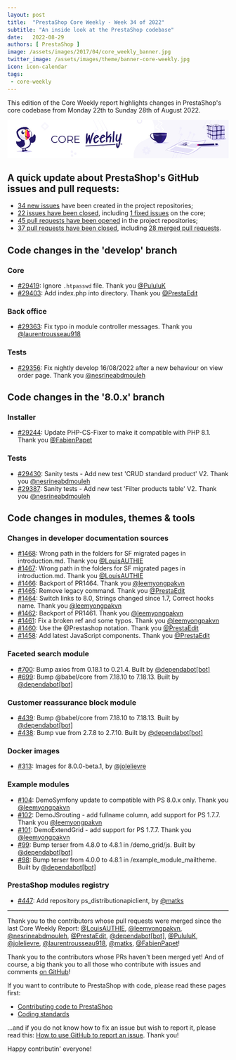```yaml
---
layout: post
title:  "PrestaShop Core Weekly - Week 34 of 2022"
subtitle: "An inside look at the PrestaShop codebase"
date:   2022-08-29
authors: [ PrestaShop ]
image: /assets/images/2017/04/core_weekly_banner.jpg
twitter_image: /assets/images/theme/banner-core-weekly.jpg
icon: icon-calendar
tags:
 - core-weekly
---
```


This edition of the Core Weekly report highlights changes in PrestaShop's core codebase from Monday 22th to Sunday 28th of August 2022.

![Core Weekly banner](/assets/images/2018/12/banner-core-weekly.jpg)

## A quick update about PrestaShop's GitHub issues and pull requests:

- [34 new issues](https://github.com/search?q=org%3APrestaShop+is%3Apublic++-repo%3Aprestashop%2Fprestashop.github.io++is%3Aissue+created%3A2022-08-22..2022-08-28) have been created in the project repositories;
- [22 issues have been closed](https://github.com/search?q=org%3APrestaShop+is%3Apublic++-repo%3Aprestashop%2Fprestashop.github.io++is%3Aissue+closed%3A2022-08-22..2022-08-28), including [1 fixed issues](https://github.com/search?q=org%3APrestaShop+is%3Apublic++-repo%3Aprestashop%2Fprestashop.github.io++is%3Aissue+label%3Afixed+closed%3A2022-08-22..2022-08-28) on the core;
- [45 pull requests have been opened](https://github.com/search?q=org%3APrestaShop+is%3Apublic++-repo%3Aprestashop%2Fprestashop.github.io++is%3Apr+created%3A2022-08-22..2022-08-28) in the project repositories;
- [37 pull requests have been closed](https://github.com/search?q=org%3APrestaShop+is%3Apublic++-repo%3Aprestashop%2Fprestashop.github.io++is%3Apr+closed%3A2022-08-22..2022-08-28), including [28 merged pull requests](https://github.com/search?q=org%3APrestaShop+is%3Apublic++-repo%3Aprestashop%2Fprestashop.github.io++is%3Apr+merged%3A2022-08-22..2022-08-28).
        


## Code changes in the 'develop' branch


### Core
* [#29419](https://github.com/PrestaShop/PrestaShop/pull/29419): Ignore `.htpasswd` file. Thank you [@PululuK](https://github.com/PululuK)
* [#29403](https://github.com/PrestaShop/PrestaShop/pull/29403): Add index.php into directory. Thank you [@PrestaEdit](https://github.com/PrestaEdit)


### Back office
* [#29363](https://github.com/PrestaShop/PrestaShop/pull/29363): Fix typo in module controller messages. Thank you [@laurentrousseau918](https://github.com/laurentrousseau918)


### Tests
* [#29356](https://github.com/PrestaShop/PrestaShop/pull/29356): Fix nightly develop 16/08/2022 after a new behaviour on view order page. Thank you [@nesrineabdmouleh](https://github.com/nesrineabdmouleh)


## Code changes in the '8.0.x' branch


### Installer
* [#29244](https://github.com/PrestaShop/PrestaShop/pull/29244): Update PHP-CS-Fixer to make it compatible with PHP 8.1. Thank you [@FabienPapet](https://github.com/FabienPapet)


### Tests
* [#29430](https://github.com/PrestaShop/PrestaShop/pull/29430): Sanity tests - Add new test 'CRUD standard product' V2. Thank you [@nesrineabdmouleh](https://github.com/nesrineabdmouleh)
* [#29387](https://github.com/PrestaShop/PrestaShop/pull/29387): Sanity tests - Add new test 'Filter products table' V2. Thank you [@nesrineabdmouleh](https://github.com/nesrineabdmouleh)


## Code changes in modules, themes & tools


### Changes in developer documentation sources
* [#1468](https://github.com/PrestaShop/docs/pull/1468): Wrong path in the folders for SF migrated pages in introduction.md. Thank you [@LouisAUTHIE](https://github.com/LouisAUTHIE)
* [#1467](https://github.com/PrestaShop/docs/pull/1467): Wrong path in the folders for SF migrated pages in introduction.md. Thank you [@LouisAUTHIE](https://github.com/LouisAUTHIE)
* [#1466](https://github.com/PrestaShop/docs/pull/1466): Backport of PR1464. Thank you [@leemyongpakvn](https://github.com/leemyongpakvn)
* [#1465](https://github.com/PrestaShop/docs/pull/1465): Remove legacy command. Thank you [@PrestaEdit](https://github.com/PrestaEdit)
* [#1464](https://github.com/PrestaShop/docs/pull/1464): Switch links to 8.0, Strings changed since 1.7, Correct hooks name. Thank you [@leemyongpakvn](https://github.com/leemyongpakvn)
* [#1462](https://github.com/PrestaShop/docs/pull/1462): Backport of PR1461. Thank you [@leemyongpakvn](https://github.com/leemyongpakvn)
* [#1461](https://github.com/PrestaShop/docs/pull/1461): Fix a broken ref and some typos. Thank you [@leemyongpakvn](https://github.com/leemyongpakvn)
* [#1460](https://github.com/PrestaShop/docs/pull/1460): Use the @Prestashop notation. Thank you [@PrestaEdit](https://github.com/PrestaEdit)
* [#1458](https://github.com/PrestaShop/docs/pull/1458): Add latest JavaScript components. Thank you [@PrestaEdit](https://github.com/PrestaEdit)


### Faceted search module
* [#700](https://github.com/PrestaShop/ps_facetedsearch/pull/700): Bump axios from 0.18.1 to 0.21.4. Built by [@dependabot[bot]](https://github.com/apps/dependabot)
* [#699](https://github.com/PrestaShop/ps_facetedsearch/pull/699): Bump @babel/core from 7.18.10 to 7.18.13. Built by [@dependabot[bot]](https://github.com/apps/dependabot)


### Customer reassurance block module
* [#439](https://github.com/PrestaShop/blockreassurance/pull/439): Bump @babel/core from 7.18.10 to 7.18.13. Built by [@dependabot[bot]](https://github.com/apps/dependabot)
* [#438](https://github.com/PrestaShop/blockreassurance/pull/438): Bump vue from 2.7.8 to 2.7.10. Built by [@dependabot[bot]](https://github.com/apps/dependabot)


### Docker images
* [#313](https://github.com/PrestaShop/docker/pull/313): Images for 8.0.0-beta.1, by [@jolelievre](https://github.com/jolelievre)


### Example modules
* [#104](https://github.com/PrestaShop/example-modules/pull/104): DemoSymfony update to compatible with PS 8.0.x only. Thank you [@leemyongpakvn](https://github.com/leemyongpakvn)
* [#102](https://github.com/PrestaShop/example-modules/pull/102): DemoJSrouting - add fullname column, add support for PS 1.7.7. Thank you [@leemyongpakvn](https://github.com/leemyongpakvn)
* [#101](https://github.com/PrestaShop/example-modules/pull/101): DemoExtendGrid - add support for PS 1.7.7. Thank you [@leemyongpakvn](https://github.com/leemyongpakvn)
* [#99](https://github.com/PrestaShop/example-modules/pull/99): Bump terser from 4.8.0 to 4.8.1 in /demo_grid/js. Built by [@dependabot[bot]](https://github.com/apps/dependabot)
* [#98](https://github.com/PrestaShop/example-modules/pull/98): Bump terser from 4.0.0 to 4.8.1 in /example_module_mailtheme. Built by [@dependabot[bot]](https://github.com/apps/dependabot)


### PrestaShop modules registry
* [#447](https://github.com/PrestaShop/PrestaShop-modules/pull/447): Add repository ps_distributionapiclient, by [@matks](https://github.com/matks)


<hr />

Thank you to the contributors whose pull requests were merged since the last Core Weekly Report: [@LouisAUTHIE](https://github.com/LouisAUTHIE), [@leemyongpakvn](https://github.com/leemyongpakvn), [@nesrineabdmouleh](https://github.com/nesrineabdmouleh), [@PrestaEdit](https://github.com/PrestaEdit), [@dependabot[bot]](https://github.com/apps/dependabot), [@PululuK](https://github.com/PululuK), [@jolelievre](https://github.com/jolelievre), [@laurentrousseau918](https://github.com/laurentrousseau918), [@matks](https://github.com/matks), [@FabienPapet](https://github.com/FabienPapet)!

Thank you to the contributors whose PRs haven't been merged yet! And of course, a big thank you to all those who contribute with issues and comments [on GitHub](https://github.com/PrestaShop/PrestaShop)!

If you want to contribute to PrestaShop with code, please read these pages first:

 * [Contributing code to PrestaShop](https://devdocs.prestashop.com/8/contribute/contribution-guidelines/)
 * [Coding standards](https://devdocs.prestashop.com/8/development/coding-standards/)

...and if you do not know how to fix an issue but wish to report it, please read this: [How to use GitHub to report an issue](https://devdocs.prestashop.com/8/contribute/contribute-reporting-issues/). Thank you!

Happy contributin' everyone!

